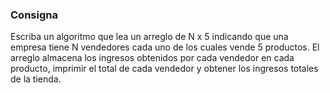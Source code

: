 ### Consigna 

Escriba un algoritmo que lea un arreglo de N x 5 indicando que una empresa tiene N vendedores cada uno de los cuales vende 5 productos. El arreglo almacena los ingresos obtenidos por cada vendedor en cada producto, imprimir el total de cada vendedor y obtener los ingresos totales de la tienda. 